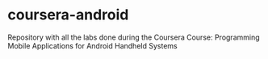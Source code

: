 coursera-android
================

Repository with all the labs done during the Coursera Course: Programming Mobile Applications for Android Handheld Systems
